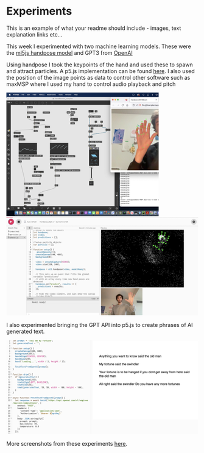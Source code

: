 # Experiments

This is an example of what your readme should include - images, text explanation links etc...

This week I experimented with two machine learning models.
These were the [ml5js handpose model](https://learn.ml5js.org/#/reference/handpose) and GPT3 from [OpenAI](https://openai.com/blog/gpt-3-apps)

Using handpose I took the keypoints of the hand and used these to spawn and attract particles. A p5.js implementation can be found [here](https://editor.p5js.org/Atarilover123/sketches/V2PW4biLp). I also used the position of the image points as data to control other software such as maxMSP where I used my hand to control audio playback and pitch

<img src="https://github.com/atarilover123/DATT-3400/blob/main/Week_10/Screenshots/audiocontrol.jpg" width = 400/> <img src = "https://github.com/atarilover123/DATT-3400/blob/main/Week_10/Screenshots/handattraction.jpg" width = 600/>

I also experimented bringing the GPT API into p5.js to create phrases of AI generated text. 

<img src = "https://github.com/atarilover123/DATT-3400/blob/main/Week_10/Screenshots/gpt_1.jpg" width = 800/>

More screenshots from these experiments [here](https://github.com/atarilover123/DATT-3400/tree/main/Week_10/Screenshots). 
